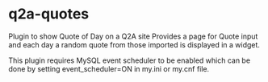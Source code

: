 # q2a-quotes
Plugin to show Quote of Day on a Q2A site
Provides a page for Quote input and each day a random quote from those imported is displayed in a widget.

This plugin requires MySQL event scheduler to be enabled which can be done by setting
 event_scheduler=ON 
in my.ini or my.cnf file. 
